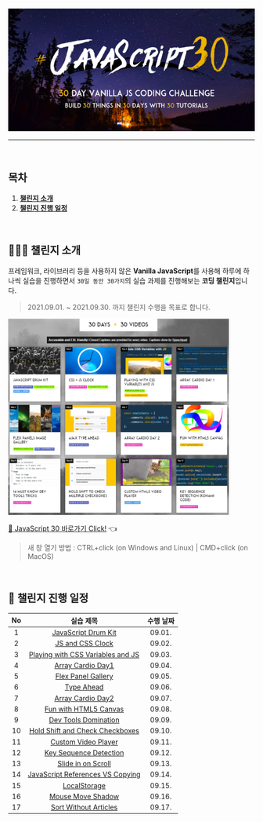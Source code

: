 <div align="center">    
  <br />
  <img src="./readme-assets/js30_logo.jpg" alt="JavaScript 30" height="250px" />
  <hr />
  <br />
</div>

## 목차

1. [**챌린지 소개**](#1)
2. [**챌린지 진행 일정**](#2)

<br />

<div id="1"></div>

## 💁🏻‍♂ 챌린지 소개

프레임워크, 라이브러리 등을 사용하지 않은 **Vanilla JavaScript**를 사용해 하루에 하나씩 실습을 진행하면서 `30일 동안 30가지`의 실습 과제를 진행해보는 **코딩 챌린지**입니다.

> 2021.09.01. ~ 2021.09.30. 까지 챌린지 수행을 목표로 합니다.

<img src="./readme-assets/example-page.png" alt="30 DAYS x 30 VIDEOS" height="400px" />

[🔗 JavaScript 30 바로가기 Click!](https://javascript30.com/) 👈

> 새 창 열기 방법 : CTRL+click (on Windows and Linux) | CMD+click (on MacOS)

<br />

<div id="2"></div>

## 📅 챌린지 진행 일정

| No  |                                                                실습 제목                                                                 | 수행 날짜 |
| :-: | :--------------------------------------------------------------------------------------------------------------------------------------: | :-------: |
|  1  |              [JavaScript Drum Kit](https://github.com/JeongHwan-dev/javascript30-course/tree/master/01-JavaScript-Drum-Kit)              |  09.01.   |
|  2  |                 [JS and CSS Clock](https://github.com/JeongHwan-dev/javascript30-course/tree/master/02-JS-and-CSS-Clock)                 |  09.02.   |
|  3  |          [Playing with CSS Variables and JS](https://github.com/JeongHwan-dev/javascript30-course/tree/master/03-CSS-Variables)          |  09.03.   |
|  4  |                [Array Cardio Day1](https://github.com/JeongHwan-dev/javascript30-course/tree/master/04-Array-Cardio-Day1)                |  09.04.   |
|  5  |               [Flex Panel Gallery](https://github.com/JeongHwan-dev/javascript30-course/tree/master/05-Flex-Panel-Gallery)               |  09.05.   |
|  6  |                       [Type Ahead](https://github.com/JeongHwan-dev/javascript30-course/tree/master/06-Type-Ahead)                       |  09.06.   |
|  7  |                [Array Cardio Day2](https://github.com/JeongHwan-dev/javascript30-course/tree/master/07-Array-Cardio-Day2)                |  09.07.   |
|  8  |            [Fun with HTML5 Canvas](https://github.com/JeongHwan-dev/javascript30-course/tree/master/08-Fun-with-HTML5-Canvas)            |  09.08.   |
|  9  |             [Dev Tools Domination](https://github.com/JeongHwan-dev/javascript30-course/tree/master/09-Dev-Tools-Domination)             |  09.09.   |
| 10  |  [Hold Shift and Check Checkboxes](https://github.com/JeongHwan-dev/javascript30-course/tree/master/10-Hold-Shift-and-Check-Checkboxes)  |  09.10.   |
| 11  |              [Custom Video Player](https://github.com/JeongHwan-dev/javascript30-course/tree/master/11-Custom-Video-Player)              |  09.11.   |
| 12  |           [Key Sequence Detection](https://github.com/JeongHwan-dev/javascript30-course/tree/master/12-Key-Sequence-Detection)           |  09.12.   |
| 13  |               [Slide in on Scroll](https://github.com/JeongHwan-dev/javascript30-course/tree/master/13-Slide-in-on-Scroll)               |  09.13.   |
| 14  | [JavaScript References VS Copying](https://github.com/JeongHwan-dev/javascript30-course/tree/master/14-JavaScript-References-VS-Copying) |  09.14.   |
| 15  |                     [LocalStorage](https://github.com/JeongHwan-dev/javascript30-course/tree/master/15-LocalStorage)                     |  09.15.   |
| 16  |                [Mouse Move Shadow](https://github.com/JeongHwan-dev/javascript30-course/tree/master/16-Mouse-Move-Shadow)                |  09.16.   |
| 17  |            [Sort Without Articles](https://github.com/JeongHwan-dev/javascript30-course/tree/master/17-Sort-Without-Articles)            |  09.17.   |
